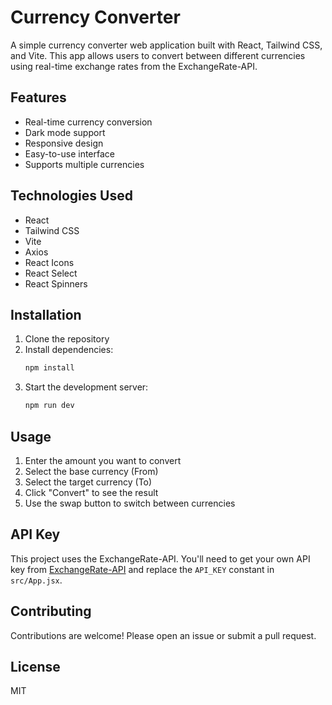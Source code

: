 # Currency Converter

A simple currency converter web application built with React, Tailwind CSS, and Vite. This app allows users to convert between different currencies using real-time exchange rates from the ExchangeRate-API.

## Features

- Real-time currency conversion
- Dark mode support
- Responsive design
- Easy-to-use interface
- Supports multiple currencies

## Technologies Used

- React
- Tailwind CSS
- Vite
- Axios
- React Icons
- React Select
- React Spinners

## Installation

1. Clone the repository
2. Install dependencies:
   ```bash
   npm install
   ```
3. Start the development server:
   ```bash
   npm run dev
   ```

## Usage

1. Enter the amount you want to convert
2. Select the base currency (From)
3. Select the target currency (To)
4. Click "Convert" to see the result
5. Use the swap button to switch between currencies

## API Key

This project uses the ExchangeRate-API. You'll need to get your own API key from [ExchangeRate-API](https://www.exchangerate-api.com/) and replace the `API_KEY` constant in `src/App.jsx`.

## Contributing

Contributions are welcome! Please open an issue or submit a pull request.

## License

MIT

